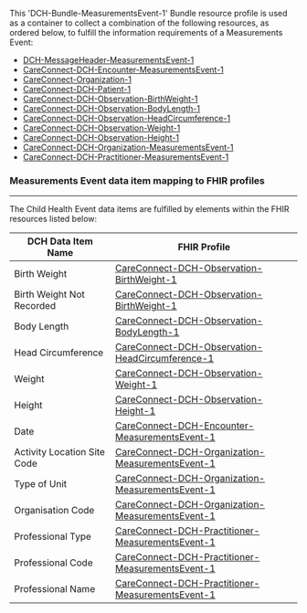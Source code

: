 This 'DCH-Bundle-MeasurementsEvent-1' Bundle resource profile is used as a container to collect a combination of the following resources, as ordered below, to fulfill the information requirements of a Measurements Event:

- [DCH-MessageHeader-MeasurementsEvent-1]
- [CareConnect-DCH-Encounter-MeasurementsEvent-1]
- [CareConnect-Organization-1]
- [CareConnect-DCH-Patient-1]
- [CareConnect-DCH-Observation-BirthWeight-1]
- [CareConnect-DCH-Observation-BodyLength-1]
- [CareConnect-DCH-Observation-HeadCircumference-1]
- [CareConnect-DCH-Observation-Weight-1]
- [CareConnect-DCH-Observation-Height-1]
- [CareConnect-DCH-Organization-MeasurementsEvent-1]
- [CareConnect-DCH-Practitioner-MeasurementsEvent-1]


###  Measurements Event data item mapping to FHIR profiles ###
----------
The Child Health Event data items are fulfilled by elements within the FHIR resources listed below:

| DCH Data Item Name          | FHIR Profile                                       |
|-----------------------------|----------------------------------------------------|
| Birth Weight                | [CareConnect-DCH-Observation-BirthWeight-1]        |
| Birth Weight Not Recorded   | [CareConnect-DCH-Observation-BirthWeight-1]        |
| Body Length                 | [CareConnect-DCH-Observation-BodyLength-1]         |
| Head Circumference          | [CareConnect-DCH-Observation-HeadCircumference-1]  |
| Weight                      | [CareConnect-DCH-Observation-Weight-1]             |
| Height                      | [CareConnect-DCH-Observation-Height-1]             |
| Date                        | [CareConnect-DCH-Encounter-MeasurementsEvent-1]    |
| Activity Location Site Code | [CareConnect-DCH-Organization-MeasurementsEvent-1] |
| Type of Unit                | [CareConnect-DCH-Organization-MeasurementsEvent-1] |
| Organisation Code           | [CareConnect-DCH-Organization-MeasurementsEvent-1] |
| Professional Type           | [CareConnect-DCH-Practitioner-MeasurementsEvent-1] |
| Professional Code           | [CareConnect-DCH-Practitioner-MeasurementsEvent-1] |
| Professional Name           | [CareConnect-DCH-Practitioner-MeasurementsEvent-1] |
                                                                                                   

[DCH-MessageHeader-MeasurementsEvent-1]:dch-messageheader-measurementsevent-1.html
[CareConnect-DCH-Encounter-MeasurementsEvent-1]:careconnect-dch-encounter-measurementsevent-1.html
[CareConnect-Organization-1]:careconnect-organization-1.html
[CareConnect-DCH-Patient-1]:careconnect-dch-patient-1.html
[CareConnect-DCH-Observation-BirthWeight-1]:careconnect-dch-observation-birthweight-1.html
[CareConnect-DCH-Observation-BodyLength-1]:careconnect-dch-observation-bodylength-1.html
[CareConnect-DCH-Observation-HeadCircumference-1]:careconnect-dch-observation-headcircumference-1.html
[CareConnect-DCH-Observation-Weight-1]:careconnect-dch-observation-weight-1.html
[CareConnect-DCH-Observation-Height-1]:careconnect-dch-observation-height-1.html
[CareConnect-DCH-Organization-MeasurementsEvent-1]:careconnect-dch-organization-measurementsevent-1.html
[CareConnect-DCH-Practitioner-MeasurementsEvent-1]:careconnect-dch-practitioner-measurementsevent-1.html 